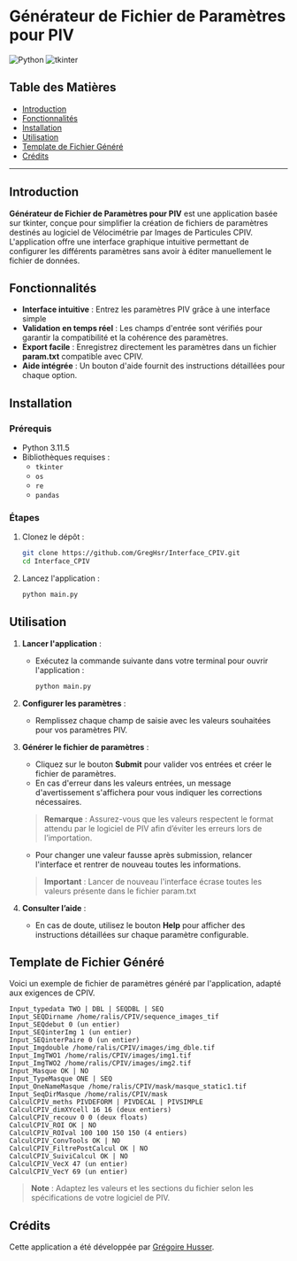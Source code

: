 # Générateur de Fichier de Paramètres pour PIV

![Python](https://img.shields.io/badge/Python-3.11.5-blue) ![tkinter](https://img.shields.io/badge/tkinter-GUI-orange)

## Table des Matières
- [Introduction](#introduction)
- [Fonctionnalités](#fonctionnalités)
- [Installation](#installation)
- [Utilisation](#utilisation)
- [Template de Fichier Généré](#template-de-fichier-généré)
- [Crédits](#crédits)
---

## Introduction

**Générateur de Fichier de Paramètres pour PIV** est une application basée sur tkinter, conçue pour simplifier la création de fichiers de paramètres destinés au logiciel de Vélocimétrie par Images de Particules CPIV. L'application offre une interface graphique intuitive permettant de configurer les différents paramètres sans avoir à éditer manuellement le fichier de données.

## Fonctionnalités

- **Interface intuitive** : Entrez  les paramètres PIV grâce à une interface simple
- **Validation en temps réel** : Les champs d'entrée sont vérifiés pour garantir la compatibilité et la cohérence des paramètres.
- **Export facile** : Enregistrez directement les paramètres dans un fichier **param.txt** compatible avec CPIV.
- **Aide intégrée** : Un bouton d'aide fournit des instructions détaillées pour chaque option.

## Installation

### Prérequis

- Python 3.11.5
- Bibliothèques requises :
  - `tkinter`
  - `os`
  - `re`
  - `pandas`

### Étapes

1. Clonez le dépôt :
   ```bash
   git clone https://github.com/GregHsr/Interface_CPIV.git
   cd Interface_CPIV
2. Lancez l'application :
   ```bash
   python main.py
## Utilisation

1. **Lancer l'application** : 
   - Exécutez la commande suivante dans votre terminal pour ouvrir l'application :
     ```bash
     python main.py
2. **Configurer les paramètres** :
   - Remplissez chaque champ de saisie avec les valeurs souhaitées pour vos paramètres PIV.
3. **Générer le fichier de paramètres** :
   - Cliquez sur le bouton **Submit** pour valider vos entrées et créer le fichier de paramètres.
   - En cas d'erreur dans les valeurs entrées, un message d'avertissement s'affichera pour vous indiquer les corrections nécessaires.
    > **Remarque** : Assurez-vous que les valeurs respectent le format attendu par le logiciel de PIV afin d’éviter les erreurs lors de l’importation.   
   - Pour changer une valeur fausse après submission, relancer l'interface et rentrer de nouveau toutes les informations. 
    > **Important** : Lancer de nouveau l'interface écrase toutes les valeurs présente dans le fichier param.txt

4. **Consulter l’aide** :
   - En cas de doute, utilisez le bouton **Help** pour afficher des instructions détaillées sur chaque paramètre configurable.

## Template de Fichier Généré

Voici un exemple de fichier de paramètres généré par l'application, adapté aux exigences de CPIV.

```plaintext
Input_typedata TWO | DBL | SEQDBL | SEQ
Input_SEQDirname /home/ralis/CPIV/sequence_images_tif 
Input_SEQdebut 0 (un entier)
Input_SEQinterImg 1 (un entier)
Input_SEQinterPaire 0 (un entier)
Input_Imgdouble /home/ralis/CPIV/images/img_dble.tif
Input_ImgTWO1 /home/ralis/CPIV/images/img1.tif
Input_ImgTWO2 /home/ralis/CPIV/images/img2.tif
Input_Masque OK | NO
Input_TypeMasque ONE | SEQ
Input_OneNameMasque /home/ralis/CPIV/mask/masque_static1.tif
Input_SeqDirMasque /home/ralis/CPIV/mask
CalculCPIV_meths PIVDEFORM | PIVDECAL | PIVSIMPLE
CalculCPIV_dimXYcell 16 16 (deux entiers)
CalculCPIV_recouv 0 0 (deux floats)
CalculCPIV_ROI OK | NO
CalculCPIV_ROIval 100 100 150 150 (4 entiers)
CalculCPIV_ConvTools OK | NO
CalculCPIV_FiltrePostCalcul OK | NO
CalculCPIV_SuiviCalcul OK | NO
CalculCPIV_VecX 47 (un entier)
CalculCPIV_VecY 69 (un entier)
```
> **Note** : Adaptez les valeurs et les sections du fichier selon les spécifications de votre logiciel de PIV.

## Crédits

Cette application a été développée par [Grégoire Husser](https://github.com/GregHsr).
